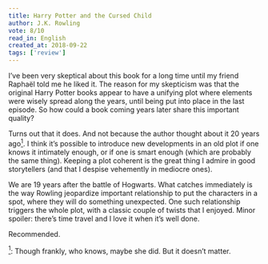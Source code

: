 ```yaml
---
title: Harry Potter and the Cursed Child
author: J.K. Rowling
vote: 8/10
read_in: English
created_at: 2018-09-22 
tags: ['review']
---
```


I’ve been very skeptical about this book for a long time until my friend Raphaël told me he liked it. The reason for my skepticism was that the original Harry Potter books appear to have a unifying plot where elements were wisely spread along the years, until being put into place in the last episode. So how could a book coming years later share this important quality?

Turns out that it does. And not because the author thought about it 20 years ago<a name="20y-orig" href="#20y"><sup>1</sup></a>. I think it’s possible to introduce new developments in an old plot if one knows it intimately enough, or if one is smart enough (which are probably the same thing). Keeping a plot coherent is the great thing I admire in good storytellers (and that I despise vehemently in mediocre ones).

We are 19 years after the battle of Hogwarts. What catches immediately is the way Rowling jeopardize important relationship to put the characters in a spot, where they will do something unexpected. One such relationship triggers the whole plot, with a classic couple of twists that I enjoyed. Minor spoiler: there’s time travel and I love it when it’s well done.

Recommended.

<a href="#20y-orig" name="20y"><sup>1</sup></a>: Though frankly, who knows, maybe she did. But it doesn’t matter.


